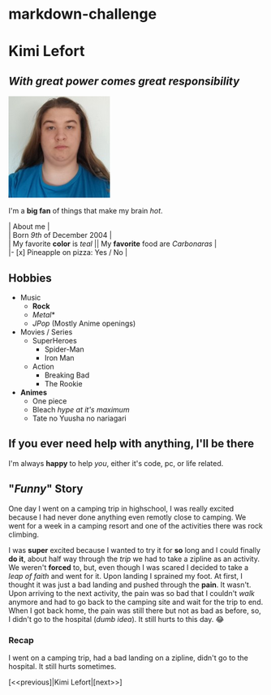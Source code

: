 # markdown-challenge

# Kimi Lefort

## *With great power comes great responsibility*

![My beautiful face (jk)](KimiLefortPic.jpeg)

I'm a **big fan** of things that make my brain *hot*.

| About me |  
| Born *9th* of December 2004 |  
| My favorite **color** is *teal* || My **favorite** food are *Carbonaras* |  
|- [x] Pineapple on pizza: Yes / No |  

## Hobbies

- Music  
    - **Rock**  
    - *Metal**  
    - *JPop* (Mostly Anime openings)  
- Movies / Series  
    - SuperHeroes  
        - Spider-Man  
        - Iron Man  
    - Action  
        - Breaking Bad  
        - The Rookie  
- **Animes**
    - One piece
    - Bleach *hype at it's maximum*
    - Tate no Yuusha no nariagari

## If you ever need help with anything, I'll be there

I'm always **happy** to help *you*, either it's code, pc, or life related.

## "*Funny*" Story

One day I went on a camping trip in highschool, I was really excited because I had never done anything even remotly close to camping. We went for a week in a camping resort and one of the activities there was rock climbing.  
  
I was **super** excited because I wanted to try it for **so** long and I could finally **do it**, about half way through the *trip* we had to take a zipline as an activity. We weren't **forced** to, but, even though I was scared I decided to take a *leap of faith* and went for it. Upon landing I sprained my foot. At first, I thought it was just a bad landing and pushed through the **pain**. It wasn't. Upon arriving to the next activity, the pain was so bad that I couldn't *walk* anymore and had to go back to the camping site and wait for the trip to end. When I got back home, the pain was still there but not as bad as before, so, I didn't go to the hospital (*dumb idea*). It still hurts to this day. :joy:

### Recap 

I went on a camping trip, had a bad landing on a zipline, didn't go to the hospital. It still hurts sometimes.

[<<previous]|Kimi Lefort|[next>>]